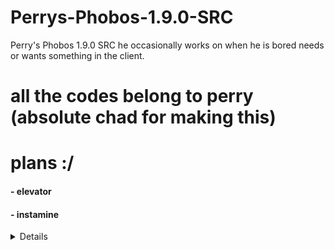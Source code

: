 # Perrys-Phobos-1.9.0-SRC
Perry's Phobos 1.9.0 SRC he occasionally works on when he is bored needs or wants something in the client.
# all the codes belong to perry (absolute chad for making this)

# plans :/
#### - elevator
#### - instamine
<details>
  <h1>
    <summary>
      added (changelog from original phobos 1.9 and this edit)
    </summary>
  </h1>
  <h4> - All modules on modulemanager. </h4>
  <h4> - Godly Burrow (HUGE thanks to bush). </h4>
  <h4> - Quiver.</h4>
  <h4> - Animations.</h4>
  <h4> - Anchor.</h4>
  <h4> - Aspect.</h4>
  <h4> - Shaders.</h4>
  <h4> - CA Optimized.</h4>
  <h4> - Fixed TestNameTags.</h4>
  <h4> - General Code Improvement.</h4>
  <h4> - GUI Move works anywhere.</h4>
  <h4> - CA Offhandswing now works.</h4>
  <h4> - Made ReverseStep better so if u get stuck in the air all u gotta do is hit space or sneak and it stops.</h4>
  <h4> - Yport mode in speed.</h4>
  <h4> - Placebo settings removed.</h4>
  <h4> - Made Placebo settings non placebo.</h4>
  <h4> - Strength & Burrow Alert in notifcations.</h4>
  <h4> - ViewModel.</h4>
</details>
